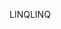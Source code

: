 <span data-ttu-id="064a8-101">LINQ</span><span class="sxs-lookup"><span data-stu-id="064a8-101">LINQ</span></span>